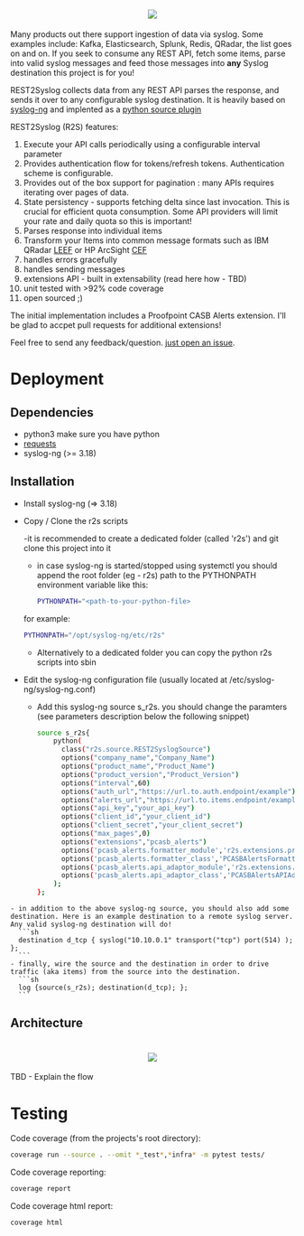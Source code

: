 <h1 align="center">
  <img src="https://repository-images.githubusercontent.com/184577526/6d042f80-7056-11e9-9b2b-8e90c0ab0f40"/>
</h1>

Many products out there support ingestion of data via syslog. Some examples include: Kafka, Elasticsearch, Splunk, Redis, QRadar, the list goes on and on. If you seek to consume any REST API, fetch some items, parse into valid syslog messages and feed those messages into **any** Syslog destination this project is for you!

REST2Syslog collects data from any REST API parses the response, and sends it over to any configurable syslog destination. It is heavily based on [syslog-ng](https://www.syslog-ng.com/technical-documents/doc/syslog-ng-open-source-edition/3.18/administration-guide/2#TOPIC-1043883) and implented as a [python source plugin](https://www.syslog-ng.com/technical-documents/doc/syslog-ng-open-source-edition/3.18/administration-guide/23#TOPIC-1043966)

REST2Syslog (R2S) features:
1. Execute your API calls periodically using a configurable interval parameter
2. Provides authentication flow for tokens/refresh tokens. Authentication scheme is configurable.
3. Provides out of the box support for pagination : many APIs requires iterating over pages of data.
4. State persistency - supports fetching delta since last invocation. This is crucial for efficient quota consumption. Some API providers will limit your rate and daily quota so this is important!
5. Parses response into individual items
6. Transform your Items into common message formats such as IBM QRadar [LEEF](https://www.ibm.com/developerworks/community/wikis/form/anonymous/api/wiki/9989d3d7-02c1-444e-92be-576b33d2f2be/page/3dc63f46-4a33-4e0b-98bf-4e55b74e556b/attachment/a19b9122-5940-4c89-ba3e-4b4fc25e2328/media/QRadar_LEEF_Format_Guide.pdf) or HP ArcSight [CEF](https://protect724.hp.com/docs/DOC-1072)
7. handles errors gracefully
8. handles sending messages
9. extensions API - built in extensability (read here how - TBD)
10. unit tested with >92% code coverage
11. open sourced ;)

The initial implementation includes a Proofpoint CASB Alerts extension. I'll be glad to accpet pull requests for additional extensions!

Feel free to send any feedback/question. [just open an issue](https://github.com/chenbekor/Rest2Syslog/issues).

# Deployment
## Dependencies
   - python3
   make sure you have python
   - [requests](https://2.python-requests.org/en/master/)
   - syslog-ng (>= 3.18)

## Installation
   - Install syslog-ng (=> 3.18)
   - Copy / Clone the r2s scripts

     -it is recommended to create a dedicated folder (called 'r2s') and git clone this project into it

     - in case syslog-ng is started/stopped using systemctl you should append the root folder (eg - r2s) path to the PYTHONPATH environment variable like this:
        ```sh
        PYTHONPATH="<path-to-your-python-file>
        ```
      for example:
        ```sh
        PYTHONPATH="/opt/syslog-ng/etc/r2s"
        ```

      - Alternatively to a dedicated folder you can copy the python r2s scripts into sbin
   
   - Edit the syslog-ng configuration file (usually located at /etc/syslog-ng/syslog-ng.conf)

      - Add this syslog-ng source s_r2s. you should change the paramters (see parameters description below the following snippet)
        ```sh
        source s_r2s{
            python(
              class("r2s.source.REST2SyslogSource")
              options("company_name","Company_Name")
              options("product_name","Product_Name")
              options("product_version","Product_Version")
              options("interval",60)
              options("auth_url","https://url.to.auth.endpoint/example")
              options("alerts_url","https://url.to.items.endpoint/example")
              options("api_key","your_api_key")
              options("client_id","your_client_id")
              options("client_secret","your_client_secret")
              options("max_pages",0)
              options("extensions","pcasb_alerts")
              options('pcasb_alerts.formatter_module','r2s.extensions.proofpoint.pcasb.alerts_formatter')
              options('pcasb_alerts.formatter_class','PCASBAlertsFormatter')
              options('pcasb_alerts.api_adaptor_module','r2s.extensions.proofpoint.pcasb.alerts_api_adaptor')
              options('pcasb_alerts.api_adaptor_class','PCASBAlertsAPIAdaptor')
            );
        };
        ```
    - in addition to the above syslog-ng source, you should also add some destination. Here is an example destination to a remote syslog server. Any valid syslog-ng destination will do!
      ```sh
      destination d_tcp { syslog("10.10.0.1" transport("tcp") port(514) ); };
      ```
    - finally, wire the source and the destination in order to drive traffic (aka items) from the source into the destination.
      ```sh
      log {source(s_r2s); destination(d_tcp); };
      ```


## Architecture

<h1 align="center">
  <img src="https://github.com/chenbekor/Rest2Syslog/blob/master/wiki/images/R2S-Architecture.png"/>
</h1>

TBD - Explain the flow

# Testing
Code coverage (from the projects's root directory):
```sh
coverage run --source . --omit *_test*,*infra* -m pytest tests/
```
Code coverage reporting:
```sh
coverage report
```
Code coverage html report:
```sh
coverage html
```